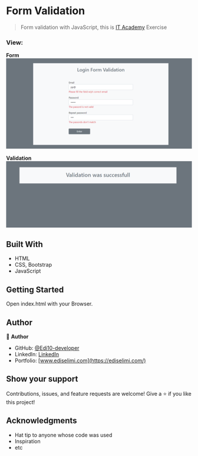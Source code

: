 
# Form Validation

> Form validation with JavaScript, this is [IT Academy](https://itacademy.barcelonactiva.cat/) Exercise

### View:

 **Form**
![Image](./img/form.png)

 **Validation**
![Image](./img/validation.png)


## Built With

- HTML
- CSS, Bootstrap
- JavaScript

## Getting Started

Open index.html with your Browser.


## Author

👤 **Author**
- GitHub: [@Edi10-developer](https://github.com/Edi10-developer)
- LinkedIn: [LinkedIn](https://www.linkedin.com/in/edi-selimi-856671173/?locale=en_US)
- Portfolio: [www.ediselimi.com](https://ediselimi.com/)


## Show your support

Contributions, issues, and feature requests are welcome!
Give a ⭐️ if you like this project!

## Acknowledgments

- Hat tip to anyone whose code was used
- Inspiration
- etc

